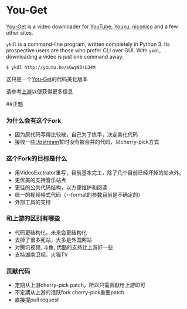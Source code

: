 # You-Get

[You-Get](http://www.soimort.org/ykdl) is a video downloader for [YouTube](http://www.youtube.com), [Youku](http://www.youku.com), [niconico](http://www.nicovideo.jp) and a few other sites.

`ykdl` is a command-line program, written completely in Python 3. Its prospective users are those who prefer CLI over GUI. With `ykdl`, downloading a video is just one command away:

    $ ykdl http://youtu.be/sGwy8DsUJ4M

这只是一个[You-Get](http://www.soimort.org/ykdl)的代码美化版本

请参考[上游](http://www.soimort.org/ykdl)以便获得更多信息

##正题
### 为什么会有这个Fork
* 因为原代码写得比较散，自己为了练手，决定美化代码
* 接收一些[Upstream](http://www.soimort.org/ykdl)暂时没有被合并的代码，以cherry-pick方式

### 这个Fork的目标是什么
* 用VideoExctrator重写，目前基本完工，除了几个目前已经坏掉的站点外。
* 更优美的支持音乐站点
* 更佳的公共代码结构，以方便维护和阅读
* 统一的视频格式代码（--format的参数目前是不确定的）
* 外部工具的支持

### 和上游的区别有哪些
* 代码更结构化，未来会更结构化
* 去掉了很多死站，大多是外国网站
* 对腾讯视频, 斗鱼, 优酷的支持比上游好一些
* 支持湖南卫视，火猫TV

### 贡献代码
* 定期从上游cherry-pick patch，所以只需贡献给上游即可
* 不定期从上游的活跃fork cherry-pick重要patch
* 直接提pull request

